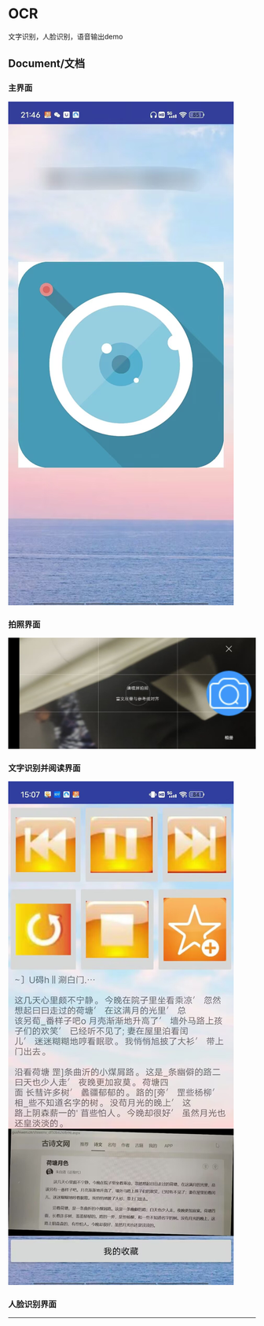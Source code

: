 # OCR
文字识别，人脸识别，语音输出demo
## Document/文档
### 主界面
![img.png](img.png)
### 拍照界面
![img_1.png](img_1.png)
### 文字识别并阅读界面
![img_2.png](img_2.png)
### 人脸识别界面

---
